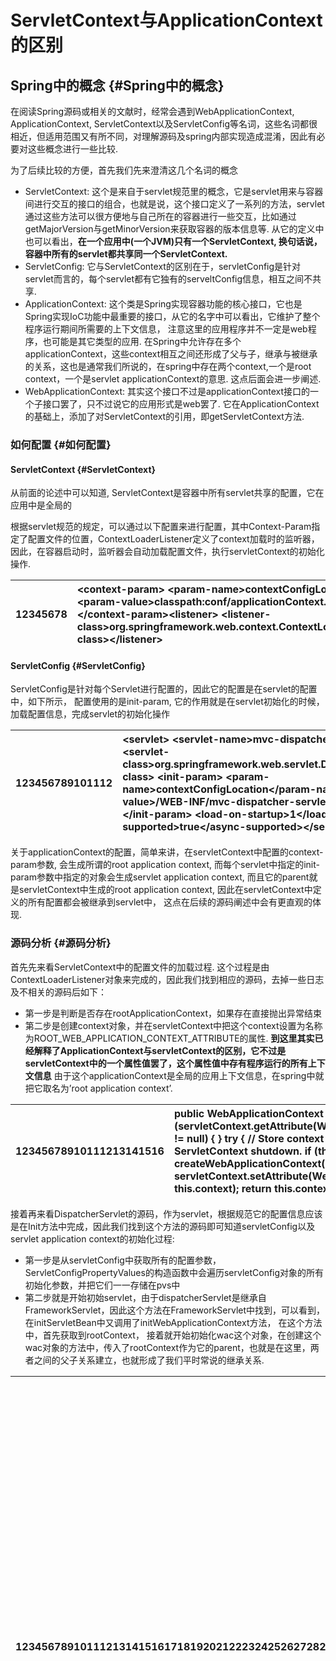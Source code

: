 # ServletContext与ApplicationContext的区别



## Spring中的概念 {#Spring中的概念}

在阅读Spring源码或相关的文献时，经常会遇到WebApplicationContext, ApplicationContext, ServletContext以及ServletConfig等名词，这些名词都很相近，但适用范围又有所不同，对理解源码及spring内部实现造成混淆，因此有必要对这些概念进行一些比较.

为了后续比较的方便，首先我们先来澄清这几个名词的概念

* ServletContext: 这个是来自于servlet规范里的概念，它是servlet用来与容器间进行交互的接口的组合，也就是说，这个接口定义了一系列的方法，servlet通过这些方法可以很方便地与自己所在的容器进行一些交互，比如通过getMajorVersion与getMinorVersion来获取容器的版本信息等. 从它的定义中也可以看出，**在一个应用中\(一个JVM\)只有一个ServletContext, 换句话说，容器中所有的servlet都共享同一个ServletContext.**
* ServletConfig: 它与ServletContext的区别在于，servletConfig是针对servlet而言的，每个servlet都有它独有的serveltConfig信息，相互之间不共享.
* ApplicationContext: 这个类是Spring实现容器功能的核心接口，它也是Spring实现IoC功能中最重要的接口，从它的名字中可以看出，它维护了整个程序运行期间所需要的上下文信息， 注意这里的应用程序并不一定是web程序，也可能是其它类型的应用. 在Spring中允许存在多个applicationContext，这些context相互之间还形成了父与子，继承与被继承的关系，这也是通常我们所说的，在spring中存在两个context,一个是root context，一个是servlet applicationContext的意思. 这点后面会进一步阐述.
* WebApplicationContext: 其实这个接口不过是applicationContext接口的一个子接口罢了，只不过说它的应用形式是web罢了. 它在ApplicationContext的基础上，添加了对ServletContext的引用，即getServletContext方法.

### 如何配置 {#如何配置}

#### ServletContext {#ServletContext}

从前面的论述中可以知道, ServletContext是容器中所有servlet共享的配置，它在应用中是全局的

根据servlet规范的规定，可以通过以下配置来进行配置，其中Context-Param指定了配置文件的位置，ContextLoaderListener定义了context加载时的监听器，因此，在容器启动时，监听器会自动加载配置文件，执行servletContext的初始化操作.

| 12345678 | &lt;context-param&gt;    &lt;param-name&gt;contextConfigLocation&lt;/param-name&gt;    &lt;param-value&gt;classpath:conf/applicationContext.xml&lt;/param-value&gt;&lt;/context-param&gt;&lt;listener&gt;    &lt;listener-class&gt;org.springframework.web.context.ContextLoaderListener&lt;/listener-class&gt;&lt;/listener&gt; |
| :--- | :--- |


#### ServletConfig {#ServletConfig}

ServletConfig是针对每个Servlet进行配置的，因此它的配置是在servlet的配置中，如下所示， 配置使用的是init-param, 它的作用就是在servlet初始化的时候，加载配置信息，完成servlet的初始化操作

| 123456789101112 | &lt;servlet&gt;    &lt;servlet-name&gt;mvc-dispatcher&lt;/servlet-name&gt;    &lt;servlet-class&gt;org.springframework.web.servlet.DispatcherServlet&lt;/servlet-class&gt;    &lt;init-param&gt;        &lt;param-name&gt;contextConfigLocation&lt;/param-name&gt;        &lt;param-value&gt;/WEB-INF/mvc-dispatcher-servlet.xml&lt;/param-value&gt;    &lt;/init-param&gt;    &lt;load-on-startup&gt;1&lt;/load-on-startup&gt;    &lt;async-supported&gt;true&lt;/async-supported&gt;&lt;/servlet&gt; |
| :--- | :--- |


关于applicationContext的配置，简单来讲，在servletContext中配置的context-param参数, 会生成所谓的root application context, 而每个servlet中指定的init-param参数中指定的对象会生成servlet application context, 而且它的parent就是servletContext中生成的root application context, 因此在servletContext中定义的所有配置都会被继承到servlet中， 这点在后续的源码阐述中会有更直观的体现.

### 源码分析 {#源码分析}

首先先来看ServletContext中的配置文件的加载过程. 这个过程是由ContextLoaderListener对象来完成的，因此我们找到相应的源码，去掉一些日志及不相关的源码后如下：

* 第一步是判断是否存在rootApplicationContext，如果存在直接抛出异常结束
* 第二步是创建context对象，并在servletContext中把这个context设置为名称为ROOT\_WEB\_APPLICATION\_CONTEXT\_ATTRIBUTE的属性. **到这里其实已经解释了ApplicationContext与servletContext的区别，它不过是servletContext中的一个属性值罢了，这个属性值中存有程序运行的所有上下文信息** 由于这个applicationContext是全局的应用上下文信息，在spring中就把它取名为’root application context’.

| 12345678910111213141516 | public WebApplicationContext initWebApplicationContext\(ServletContext servletContext\) {	if \(servletContext.getAttribute\(WebApplicationContext.ROOT\_WEB\_APPLICATION\_CONTEXT\_ATTRIBUTE\) != null\) {	}	try {		// Store context in local instance variable, to guarantee that		// it is available on ServletContext shutdown.		if \(this.context == null\) {			this.context = createWebApplicationContext\(servletContext\);		}		servletContext.setAttribute\(WebApplicationContext.ROOT\_WEB\_APPLICATION\_CONTEXT\_ATTRIBUTE, this.context\);		return this.context;	}} |
| :--- | :--- |


接着再来看DispatcherServlet的源码，作为servlet，根据规范它的配置信息应该是在Init方法中完成，因此我们找到这个方法的源码即可知道servletConfig以及servlet application context的初始化过程:

* 第一步是从servletConfig中获取所有的配置参数， ServletConfigPropertyValues的构造函数中会遍历servletConfig对象的所有初始化参数，并把它们一一存储在pvs中
* 第二步就是开始初始servlet，由于dispatcherServlet是继承自FrameworkServlet，因此这个方法在FrameworkServlet中找到，可以看到，在initServletBean中又调用了initWebApplicationContext方法， 在这个方法中，首先获取到rootContext， 接着就开始初始化wac这个对象，在创建这个wac对象的方法中，传入了rootContext作为它的parent，也就是在这里，两者之间的父子关系建立，也就形成了我们平时常说的继承关系.

| 1234567891011121314151617181920212223242526272829303132333435363738394041424344454647484950515253545556575859606162636465666768697071727374757677 | @Overridepublic final void init\(\) throws ServletException {	// Set bean properties from init parameters.	PropertyValues pvs = new ServletConfigPropertyValues\(getServletConfig\(\), this.requiredProperties\);	// Let subclasses do whatever initialization they like.	initServletBean\(\);}//遍历获取servletConfig的所有参数public ServletConfigPropertyValues\(ServletConfig config, Set&lt;String&gt; requiredProperties\)	throws ServletException {	while \(en.hasMoreElements\(\)\) {		String property = \(String\) en.nextElement\(\);		Object value = config.getInitParameter\(property\);		addPropertyValue\(new PropertyValue\(property, value\)\);		if \(missingProps != null\) {			missingProps.remove\(property\);		}	}}//初始化webApplicationContextprotected final void initServletBean\(\) throws ServletException {	try {		this.webApplicationContext = initWebApplicationContext\(\);	}}//具体的初始化操作实现protected WebApplicationContext initWebApplicationContext\(\) {	WebApplicationContext rootContext = WebApplicationContextUtils.getWebApplicationContext\(getServletContext\(\)\);	WebApplicationContext wac = null;	if \(this.webApplicationContext != null\) {		// A context instance was injected at construction time -&gt; use it		wac = this.webApplicationContext;		if \(wac instanceof ConfigurableWebApplicationContext\) {			ConfigurableWebApplicationContext cwac = \(ConfigurableWebApplicationContext\) wac;			if \(!cwac.isActive\(\)\) {				// The context has not yet been refreshed -&gt; provide services such as				// setting the parent context, setting the application context id, etc				if \(cwac.getParent\(\) == null\) {					// The context instance was injected without an explicit parent -&gt; set					// the root application context \(if any; may be null\) as the parent					cwac.setParent\(rootContext\);				}				configureAndRefreshWebApplicationContext\(cwac\);			}		}	}	if \(wac == null\) {		// No context instance was injected at construction time -&gt; see if one		// has been registered in the servlet context. If one exists, it is assumed		// that the parent context \(if any\) has already been set and that the		// user has performed any initialization such as setting the context id		wac = findWebApplicationContext\(\);	}	if \(wac == null\) {		// No context instance is defined for this servlet -&gt; create a local one		//就是在这个方法中，servlet application context与root application context的继承关系正式建立		wac = createWebApplicationContext\(rootContext\);	}	if \(this.publishContext\) {		// Publish the context as a servlet context attribute.		String attrName = getServletContextAttributeName\(\);		getServletContext\(\).setAttribute\(attrName, wac\);	}	return wac;}//就是在这个方法中，servlet application context与root application context的继承关系正式建立protected WebApplicationContext createWebApplicationContext\(WebApplicationContext parent\) {	return createWebApplicationContext\(\(ApplicationContext\) parent\);} |
| :--- | :--- |


